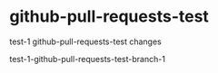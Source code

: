 # github-pull-requests-test

test-1 github-pull-requests-test changes

test-1-github-pull-requests-test-branch-1
